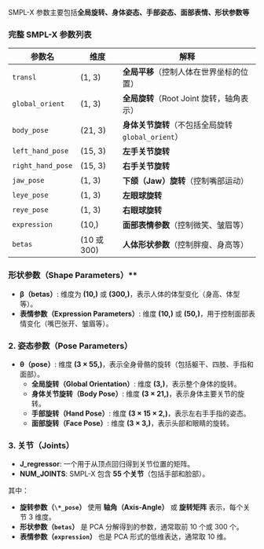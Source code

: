 SMPL-X 参数主要包括**全局旋转、身体姿态、手部姿态、面部表情、形状参数等**

### **完整 SMPL-X 参数列表**

| 参数名            | 维度        | 解释                                              |
| ----------------- | ----------- | ------------------------------------------------- |
| `transl`          | (1, 3)      | **全局平移**（控制人体在世界坐标的位置）          |
| `global_orient`   | (1, 3)      | **全局旋转**（Root Joint 旋转，轴角表示）         |
| `body_pose`       | (21, 3)     | **身体关节旋转**（不包括全局旋转`global_orient`） |
| `left_hand_pose`  | (15, 3)     | **左手关节旋转**                                  |
| `right_hand_pose` | (15, 3)     | **右手关节旋转**                                  |
| `jaw_pose`        | (1, 3)      | **下颌（Jaw）旋转**（控制嘴部运动）               |
| `leye_pose`       | (1, 3)      | **左眼球旋转**                                    |
| `reye_pose`       | (1, 3)      | **右眼球旋转**                                    |
| `expression`      | (10,)       | **面部表情参数**（控制微笑、皱眉等）              |
| `betas`           | (10 或 300) | **人体形状参数**（控制胖瘦、身高等）              |

### 形状参数（Shape Parameters）**

- **β（betas）**: 维度为 **(10,)** 或 **(300,)**，表示人体的体型变化（身高、体型等）。
- **表情参数（Expression Parameters）**: 维度 **(10,)** 或 **(50,)**，用于控制面部表情变化（嘴巴张开、皱眉等）。

### **2. 姿态参数（Pose Parameters）**

- **θ（pose）**: 维度 **(3 × 55,)**，表示全身骨骼的旋转（包括躯干、四肢、手指和面部）。
  - **全局旋转（Global Orientation）**: 维度 **(3,)**，表示整个身体的旋转。
  - **身体关节旋转（Body Pose）**: 维度 **(3 × 21,)**，表示身体主要关节的旋转。
  - **手部旋转（Hand Pose）**: 维度 **(3 × 15 × 2,)**，表示左右手手指的姿态。
  - **面部旋转（Face Pose）**: 维度 **(3 × 3,)**，表示头部和眼睛的旋转。

### **3. 关节（Joints）**

- **J_regressor**: 一个用于从顶点回归得到关节位置的矩阵。
- **NUM_JOINTS**: SMPL-X 包含 **55 个关节**（包括手部和脸部）。

其中：

- **旋转参数（`\*_pose`）** 使用 **轴角（Axis-Angle）** 或 **旋转矩阵** 表示，每个关节 3 维度。
- **形状参数（`betas`）** 是 PCA 分解得到的参数，通常取前 10 个或 300 个。
- **表情参数（`expression`）** 也是 PCA 形式的低维表达，通常取 10 维。